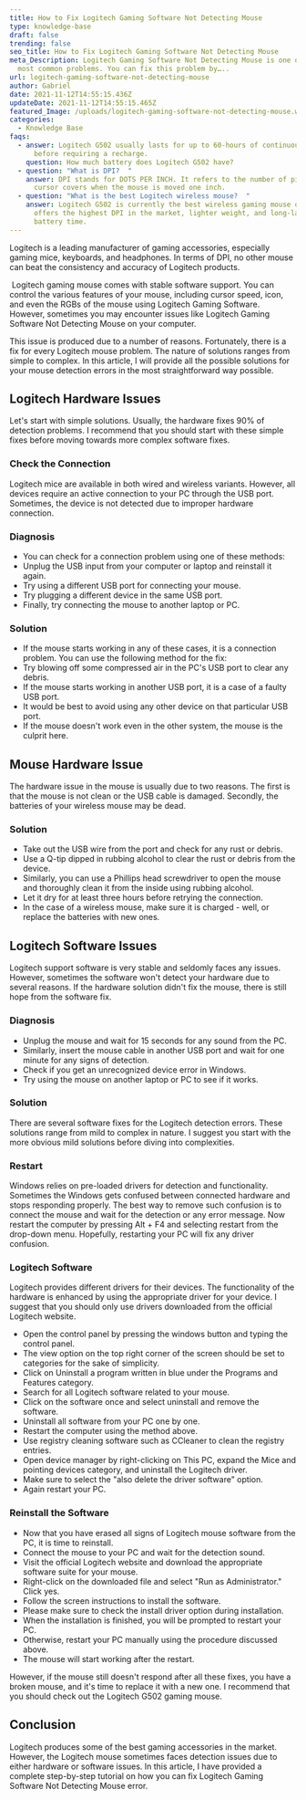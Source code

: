 ```yaml
---
title: How to Fix Logitech Gaming Software Not Detecting Mouse
type: knowledge-base
draft: false
trending: false
seo_title: How to Fix Logitech Gaming Software Not Detecting Mouse
meta_Description: Logitech Gaming Software Not Detecting Mouse is one of the
  most common problems. You can fix this problem by…..
url: logitech-gaming-software-not-detecting-mouse
author: Gabriel
date: 2021-11-12T14:55:15.436Z
updateDate: 2021-11-12T14:55:15.465Z
featured_Image: /uploads/logitech-gaming-software-not-detecting-mouse.webp
categories:
  - Knowledge Base
faqs:
  - answer: Logitech G502 usually lasts for up to 60-hours of continuous usage
      before requiring a recharge.
    question: How much battery does Logitech G502 have?
  - question: "What is DPI?  "
    answer: DPI stands for DOTS PER INCH. It refers to the number of pixels that the
      cursor covers when the mouse is moved one inch.
  - question: "What is the best Logitech wireless mouse?  "
    answer: Logitech G502 is currently the best wireless gaming mouse of 2021. It
      offers the highest DPI in the market, lighter weight, and long-lasting
      battery time.
---
```

Logitech is a leading manufacturer of gaming accessories, especially gaming mice, keyboards, and headphones. In terms of DPI, no other mouse can beat the consistency and accuracy of Logitech products.

 Logitech gaming mouse comes with stable software support. You can control the various features of your mouse, including cursor speed, icon, and even the RGBs of the mouse using Logitech Gaming Software. However, sometimes you may encounter issues like Logitech Gaming Software Not Detecting Mouse on your computer. 

This issue is produced due to a number of reasons. Fortunately, there is a fix for every Logitech mouse problem. The nature of solutions ranges from simple to complex. In this article, I will provide all the possible solutions for your mouse detection errors in the most straightforward way possible.

## Logitech Hardware Issues

Let's start with simple solutions. Usually, the hardware fixes 90% of detection problems. I recommend that you should start with these simple fixes before moving towards more complex software fixes.

### Check the Connection

Logitech mice are available in both wired and wireless variants. However, all devices require an active connection to your PC through the USB port. Sometimes, the device is not detected due to improper hardware connection. 

### Diagnosis

* You can check for a connection problem using one of these methods:
* Unplug the USB input from your computer or laptop and reinstall it again. 
* Try using a different USB port for connecting your mouse. 
* Try plugging a different device in the same USB port. 
* Finally, try connecting the mouse to another laptop or PC.

### Solution

* If the mouse starts working in any of these cases, it is a connection problem. You can use the following method for the fix:
* Try blowing off some compressed air in the PC's USB port to clear any debris. 
* If the mouse starts working in another USB port, it is a case of a faulty USB port. 
* It would be best to avoid using any other device on that particular USB port. 
* If the mouse doesn't work even in the other system, the mouse is the culprit here. 

## Mouse Hardware Issue

The hardware issue in the mouse is usually due to two reasons. The first is that the mouse is not clean or the USB cable is damaged. Secondly, the batteries of your wireless mouse may be dead. 

### Solution

* Take out the USB wire from the port and check for any rust or debris. 
* Use a Q-tip dipped in rubbing alcohol to clear the rust or debris from the device. 
* Similarly, you can use a Phillips head screwdriver to open the mouse and thoroughly clean it from the inside using rubbing alcohol. 
* Let it dry for at least three hours before retrying the connection.
* In the case of a wireless mouse, make sure it is charged - well, or replace the batteries with new ones. 

## Logitech Software Issues

Logitech support software is very stable and seldomly faces any issues. However, sometimes the software won't detect your hardware due to several reasons. If the hardware solution didn't fix the mouse, there is still hope from the software fix. 

### Diagnosis

* Unplug the mouse and wait for 15 seconds for any sound from the PC. 
* Similarly, insert the mouse cable in another USB port and wait for one minute for any signs of detection. 
* Check if you get an unrecognized device error in Windows. 
* Try using the mouse on another laptop or PC to see if it works. 

### Solution

There are several software fixes for the Logitech detection errors. These solutions range from mild to complex in nature. I suggest you start with the more obvious mild solutions before diving into complexities. 

### Restart

Windows relies on pre-loaded drivers for detection and functionality. Sometimes the Windows gets confused between connected hardware and stops responding properly. The best way to remove such confusion is to connect the mouse and wait for the detection or any error message. Now restart the computer by pressing Alt + F4 and selecting restart from the drop-down menu. Hopefully, restarting your PC will fix any driver confusion. 

### Logitech Software

Logitech provides different drivers for their devices. The functionality of the hardware is enhanced by using the appropriate driver for your device. I suggest that you should only use drivers downloaded from the official Logitech website. 

* Open the control panel by pressing the windows button and typing the control panel. 
* The view option on the top right corner of the screen should be set to categories for the sake of simplicity. 
* Click on Uninstall a program written in blue under the Programs and Features category. 
* Search for all Logitech software related to your mouse. 
* Click on the software once and select uninstall and remove the software. 
* Uninstall all software from your PC one by one. 
* Restart the computer using the method above. 
* Use registry cleaning software such as CCleaner to clean the registry entries. 
* Open device manager by right-clicking on This PC, expand the Mice and pointing devices category, and uninstall the Logitech driver. 
* Make sure to select the "also delete the driver software" option. 
* Again restart your PC. 

### Reinstall the Software

* Now that you have erased all signs of Logitech mouse software from the PC, it is time to reinstall. 
* Connect the mouse to your PC and wait for the detection sound. 
* Visit the official Logitech website and download the appropriate software suite for your mouse. 
* Right-click on the downloaded file and select "Run as Administrator." Click yes. 
* Follow the screen instructions to install the software. 
* Please make sure to check the install driver option during installation. 
* When the installation is finished, you will be prompted to restart your PC. 
* Otherwise, restart your PC manually using the procedure discussed above. 
* The mouse will start working after the restart. 

However, if the mouse still doesn't respond after all these fixes, you have a broken mouse, and it's time to replace it with a new one. I recommend that you should check out the Logitech G502 gaming mouse.

## Conclusion

Logitech produces some of the best gaming accessories in the market. However, the Logitech mouse sometimes faces detection issues due to either hardware or software issues. In this article, I have provided a complete step-by-step tutorial on how you can fix Logitech Gaming Software Not Detecting Mouse error.